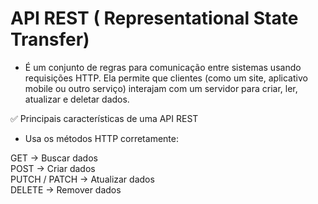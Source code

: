 # API REST ( Representational State Transfer)

- É um conjunto de regras para comunicação entre sistemas usando requisições HTTP. Ela permite que clientes (como um site, aplicativo mobile ou outro serviço) interajam com um servidor para criar, ler, atualizar e deletar dados.

✅ Principais características de uma API REST

- Usa os métodos HTTP corretamente:

GET → Buscar dados <br/>
POST → Criar dados <br/>
PUTCH / PATCH → Atualizar dados <br/>
DELETE → Remover dados
